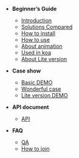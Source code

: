 <!-- docs/_sidebar.md -->

- __<span class="iconfont icon-fly"></span> Beginner’s Guide__
  - [<span class="iconfont icon-page"></span> Introduction](en/guide/introduce.md)
  - [<span class="iconfont icon-file"></span> Solutions Compared](en/guide/program.md)
  - [<span class="iconfont icon-install"></span> How to install](en/guide/installation.md)
  - [<span class="iconfont icon-component"></span> How to use](en/guide/useage.md)
  - [<span class="iconfont icon-matrix"></span> About animation](en/guide/animate.md)
  - [<span class="iconfont icon-plugin"></span> Used in koa](en/guide/koa.md)
  - [<span class="iconfont icon-nut"></span> About Lite version](en/guide/lite.md)
  
- __<span class="iconfont icon-alert"></span> Case show__
  - [<span class="iconfont icon-crown"></span> Basic DEMO](en/demo/normal.md)
  - [<span class="iconfont icon-router"></span> Wonderful case](en/demo/wonderful.md)
  - [<span class="iconfont icon-satellite"></span> Lite version DEMO](en/demo/lite.md)
  
- __<span class="iconfont icon-atom"></span> API document__
  - [<span class="iconfont icon-atom"></span> API](en/api/api.md)
  
- __<span class="iconfont icon-mix"></span> FAQ__
  - [<span class="iconfont icon-mix"></span> QA](en/qa/qa.md)
  - [<span class="iconfont icon-magic"></span> How to join](en/qa/CONTRIBUTING.md)